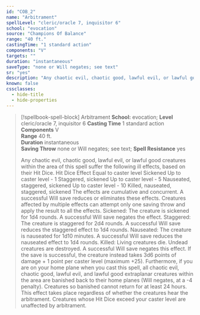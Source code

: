 ```yaml
---
id: "COB_2"
name: "Arbitrament"
spellLevel: "cleric/oracle 7, inquisitor 6"
school: "evocation"
source: "Champions Of Balance"
range: "40 ft."
castingTime: "1 standard action"
components: "V"
targets: ""
duration: "instantaneous"
saveType: "none or Will negates; see text"
sr: "yes"
description: "Any chaotic evil, chaotic good, lawful evil, or lawful good creatures within the area of this spell suffer the following ill effects, based on their Hit Dice. Hit Dice Effect Equal to caster level Sickened Up to caster level - 1 Staggered, sickened Up to caster level - 5 Nauseated, staggered, sickened Up to caster level - 10 Killed, nauseated, staggered, sickened The effects are cumulative and concurrent. A successful Will save reduces or eliminates these effects. Creatures affected by multiple effects can attempt only one saving throw and apply the result to all the effects. Sickened: The creature is sickened for 1d4 rounds. A successful Will save negates the effect. Staggered: The creature is staggered for 2d4 rounds. A successful Will save reduces the staggered effect to 1d4 rounds. Nauseated: The creature is nauseated for 1d10 minutes. A successful Will save reduces the nauseated effect to 1d4 rounds. Killed: Living creatures die. Undead creatures are destroyed. A successful Will save negates this effect. If the save is successful, the creature instead takes 3d6 points of damage + 1 point per caster level (maximum +25). Furthermore, if you are on your home plane when you cast this spell, all chaotic evil, chaotic good, lawful evil, and lawful good extraplanar creatures within the area are banished back to their home planes (Will negates, at a -4 penalty). Creatures so banished cannot return for at least 24 hours. This effect takes place regardless of whether the creatures hear the arbitrament. Creatures whose Hit Dice exceed your caster level are unaffected by arbitrament."
known: false
cssclasses:
  - hide-title
  - hide-properties
---
```


> [!spellbook-spell-block] Arbitrament
> **School:** evocation; **Level** cleric/oracle 7, inquisitor 6
> **Casting Time** 1 standard action  
> **Components** V  
> **Range** 40 ft.  
> **Duration** instantaneous  
> **Saving Throw** none or Will negates; see text; **Spell Resistance** yes
> 
> Any chaotic evil, chaotic good, lawful evil, or lawful good creatures within the area of this spell suffer the following ill effects, based on their Hit Dice. Hit Dice Effect Equal to caster level Sickened Up to caster level - 1 Staggered, sickened Up to caster level - 5 Nauseated, staggered, sickened Up to caster level - 10 Killed, nauseated, staggered, sickened The effects are cumulative and concurrent. A successful Will save reduces or eliminates these effects. Creatures affected by multiple effects can attempt only one saving throw and apply the result to all the effects. Sickened: The creature is sickened for 1d4 rounds. A successful Will save negates the effect. Staggered: The creature is staggered for 2d4 rounds. A successful Will save reduces the staggered effect to 1d4 rounds. Nauseated: The creature is nauseated for 1d10 minutes. A successful Will save reduces the nauseated effect to 1d4 rounds. Killed: Living creatures die. Undead creatures are destroyed. A successful Will save negates this effect. If the save is successful, the creature instead takes 3d6 points of damage + 1 point per caster level (maximum +25). Furthermore, if you are on your home plane when you cast this spell, all chaotic evil, chaotic good, lawful evil, and lawful good extraplanar creatures within the area are banished back to their home planes (Will negates, at a -4 penalty). Creatures so banished cannot return for at least 24 hours. This effect takes place regardless of whether the creatures hear the arbitrament. Creatures whose Hit Dice exceed your caster level are unaffected by arbitrament.